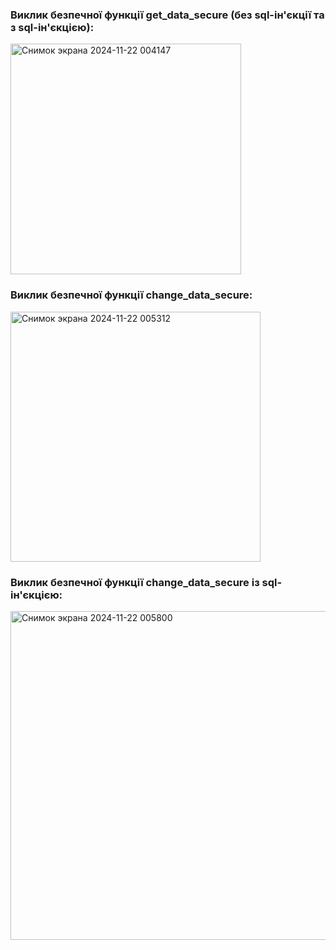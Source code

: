 ### Виклик безпечної функції get_data_secure (без sql-ін'єкції та з sql-ін'єкцією):<br>
<img width="369" alt="Снимок экрана 2024-11-22 004147" src="https://github.com/user-attachments/assets/6fa8eb9d-162d-453c-8cc8-4e0d4cd1c5f8"><br>

### Виклик безпечної функції change_data_secure:<br>
<img width="400" alt="Снимок экрана 2024-11-22 005312" src="https://github.com/user-attachments/assets/e7406e45-e1c2-4a68-b957-c107e708ba5c"><br>

### Виклик безпечної функції change_data_secure із sql-ін'єкцією:<br>
<img width="526" alt="Снимок экрана 2024-11-22 005800" src="https://github.com/user-attachments/assets/d602dfb7-6c36-4160-84d2-d82ac4400950">
